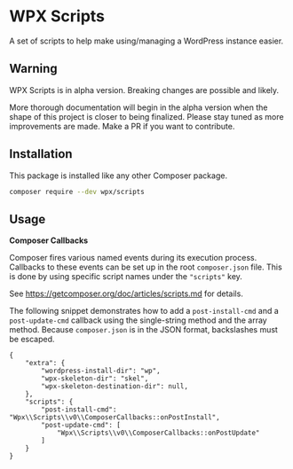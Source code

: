 # WPX Scripts

A set of scripts to help make using/managing a WordPress instance easier.


## Warning

WPX Scripts is in alpha version. Breaking changes are possible and likely.

More thorough documentation will begin in the alpha version when the shape of this project is closer to being finalized. Please stay tuned as more improvements are made. Make a PR if you want to contribute.


## Installation

This package is installed like any other Composer package.

```sh
composer require --dev wpx/scripts
```


## Usage

**Composer Callbacks**

Composer fires various named events during its execution process. Callbacks to these events can be set up in the root `composer.json` file. This is done by using specific script names under the `"scripts"` key.

See https://getcomposer.org/doc/articles/scripts.md for details.

The following snippet demonstrates how to add a `post-install-cmd` and a `post-update-cmd` callback using the single-string method and the array method. Because `composer.json` is in the JSON format, backslashes must be escaped.

```
{
	"extra": {
		"wordpress-install-dir": "wp",
		"wpx-skeleton-dir": "skel",
		"wpx-skeleton-destination-dir": null,
	},
	"scripts": {
		"post-install-cmd": "Wpx\\Scripts\\v0\\ComposerCallbacks::onPostInstall",
		"post-update-cmd": [
			"Wpx\\Scripts\\v0\\ComposerCallbacks::onPostUpdate"
		]
	}
}
```
